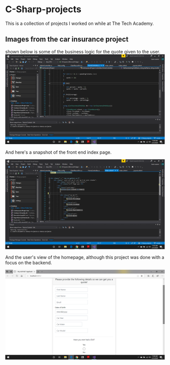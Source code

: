 # C-Sharp-projects
This is a collection of projects I worked on while at The Tech Academy.

## Images from the car insurance project
shown below is some of the business logic for the quote given to the user.
![Business logic](https://github.com/LewisCWarren/C-Sharp-projects/blob/master/Screenshot%20(15).png)

And here's a snapshot of the front end index page.


![Front End Work](https://github.com/LewisCWarren/C-Sharp-projects/blob/master/Screenshot%20(16).png)

And the user's view of the homepage, although this project was done with a focus on the backend.


![User View](https://github.com/LewisCWarren/C-Sharp-projects/blob/master/Screenshot%20(18).png)
